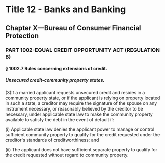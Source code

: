 
# Title 12 - Banks and Banking
## Chapter X—Bureau of Consumer Financial Protection
### PART 1002-EQUAL CREDIT OPPORTUNITY ACT (REGULATION B)
#### § 1002.7 Rules concerning extensions of credit.
##### Unsecured credit-community property states.

(3)If a married applicant requests unsecured credit and resides in a community property state, or if the applicant is relying on property located in such a state, a creditor may require the signature of the spouse on any instrument necessary, or reasonably believed by the creditor to be necessary, under applicable state law to make the community property available to satisfy the debt in the event of default if:

(i) Applicable state law denies the applicant power to manage or control sufficient community property to qualify for the credit requested under the creditor's standards of creditworthiness; and

(ii) The applicant does not have sufficient separate property to qualify for the credit requested without regard to community property.
